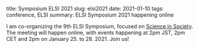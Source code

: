 title: Symposium ELSI 2021
slug: elsi2021
date: 2021-01-10
tags: conference, ELSI
summary: ELSI Symposium 2021 happening online

I am co-organizing the 9th ELSI Symposium, focused on [Science in Society](https://symposium2021.elsi.jp/). The meeting will happen online, with events happening at 2pm JST, 2pm CET and 2pm on January 25. to 28. 2021. Join us!
